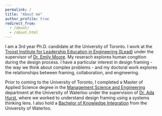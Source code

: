 ```yaml
---
permalink: /
title: "About me"
author_profile: true
redirect_from: 
  - /about/
  - /about.html
---
```


I am a 3rd year Ph.D. candidate at the University of Toronto. I work at the [Troost Institute for Leadership Education in Engineering (ILead)](https://ilead.engineering.utoronto.ca/) under the supervisor of [Dr. Emily Moore](https://ilead.engineering.utoronto.ca/people/emily-moore-director/). My reserach explores human congition during the design process. I have a particular interest in design framing - the way we think about complex problems - and my doctoral work explores the relationships between framing, collaboration, and engineering.

Prior to coming to the University of Toronto, I completed a Master of Applied Science degree in the [Management Science and Engineering](https://uwaterloo.ca/management-science-engineering/) department at the University of Waterloo under the supervision of [Dr. Ada Hurst](https://uwaterloo.ca/scholar/adahurst), where we worked to understand design framing using a systems thinking lens. I also hold a [Bachelor of Knowledge Integration](https://uwaterloo.ca/knowledge-integration/) from the University of Waterloo. 

